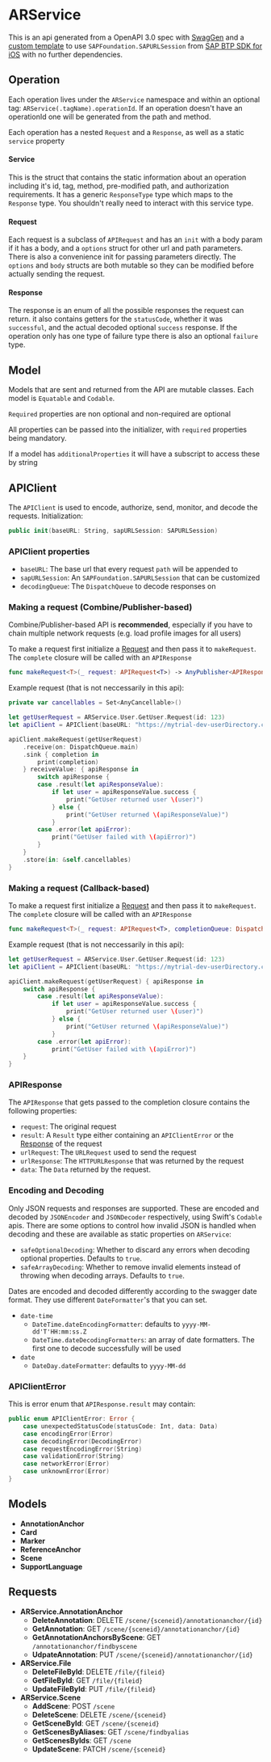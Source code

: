 # ARService

This is an api generated from a OpenAPI 3.0 spec with [SwagGen](https://github.com/yonaskolb/SwagGen) and a [custom template](https://github.com/MarcoEidinger/SwagGen/tree/sap/Swift-SAPURLSession) to use `SAPFoundation.SAPURLSession` from [SAP BTP SDK for iOS](https://developers.sap.com/topics/sap-btp-sdk-for-ios.html) with no further dependencies.

## Operation

Each operation lives under the `ARService` namespace and within an optional tag: `ARService(.tagName).operationId`. If an operation doesn't have an operationId one will be generated from the path and method.

Each operation has a nested `Request` and a `Response`, as well as a static `service` property

#### Service

This is the struct that contains the static information about an operation including it's id, tag, method, pre-modified path, and authorization requirements. It has a generic `ResponseType` type which maps to the `Response` type.
You shouldn't really need to interact with this service type.

#### Request

Each request is a subclass of `APIRequest` and has an `init` with a body param if it has a body, and a `options` struct for other url and path parameters. There is also a convenience init for passing parameters directly.
The `options` and `body` structs are both mutable so they can be modified before actually sending the request.

#### Response

The response is an enum of all the possible responses the request can return. it also contains getters for the `statusCode`, whether it was `successful`, and the actual decoded optional `success` response. If the operation only has one type of failure type there is also an optional `failure` type.

## Model
Models that are sent and returned from the API are mutable classes. Each model is `Equatable` and `Codable`.

`Required` properties are non optional and non-required are optional

All properties can be passed into the initializer, with `required` properties being mandatory.

If a model has `additionalProperties` it will have a subscript to access these by string

## APIClient
The `APIClient` is used to encode, authorize, send, monitor, and decode the requests. Initialization:

```swift
public init(baseURL: String, sapURLSession: SAPURLSession)
```

### APIClient properties

- `baseURL`: The base url that every request `path` will be appended to
- `sapURLSession`: An `SAPFoundation.SAPURLSession` that can be customized
- `decodingQueue`: The `DispatchQueue` to decode responses on

### Making a request (Combine/Publisher-based)

Combine/Publisher-based API is **recommended**, especially if you have to chain multiple network requests (e.g. load profile images for all users)

To make a request first initialize a [Request](#request) and then pass it to `makeRequest`. The `complete` closure will be called with an `APIResponse`

```swift
func makeRequest<T>(_ request: APIRequest<T>) -> AnyPublisher<APIResponse<T>, Never>
```

Example request (that is not neccessarily in this api):

```swift
private var cancellables = Set<AnyCancellable>()

let getUserRequest = ARService.User.GetUser.Request(id: 123)
let apiClient = APIClient(baseURL: "https://mytrial-dev-userDirectory.cfapps.eu10.hana.ondemand.com/serviceDestination", sapURLSession: OnboardingSessionManager.shared.onboardingSession!.sapURLSession) // note that OnboardingSessionManager belongs to SAPFioriFlows framework from the SAP BTP SDK for iOS

apiClient.makeRequest(getUserRequest)
	.receive(on: DispatchQueue.main)
    .sink { completion in
        print(completion)
    } receiveValue: { apiResponse in
    	switch apiResponse {
        case .result(let apiResponseValue):
        	if let user = apiResponseValue.success {
        		print("GetUser returned user \(user)")
        	} else {
        		print("GetUser returned \(apiResponseValue)")
        	}
        case .error(let apiError):
        	print("GetUser failed with \(apiError)")
    	}
    }
    .store(in: &self.cancellables)
}
```

### Making a request (Callback-based)

To make a request first initialize a [Request](#request) and then pass it to `makeRequest`. The `complete` closure will be called with an `APIResponse`

```swift
func makeRequest<T>(_ request: APIRequest<T>, completionQueue: DispatchQueue = DispatchQueue.main, complete: @escaping (APIResponse<T>) -> Void) -> SAPURLSessionTask?
```

Example request (that is not neccessarily in this api):

```swift
let getUserRequest = ARService.User.GetUser.Request(id: 123)
let apiClient = APIClient(baseURL: "https://mytrial-dev-userDirectory.cfapps.eu10.hana.ondemand.com/serviceDestination", sapURLSession: OnboardingSessionManager.shared.onboardingSession!.sapURLSession) // note that OnboardingSessionManager belongs to SAPFioriFlows framework from the SAP BTP SDK for iOS

apiClient.makeRequest(getUserRequest) { apiResponse in
    switch apiResponse {
        case .result(let apiResponseValue):
        	if let user = apiResponseValue.success {
        		print("GetUser returned user \(user)")
        	} else {
        		print("GetUser returned \(apiResponseValue)")
        	}
        case .error(let apiError):
        	print("GetUser failed with \(apiError)")
    }
}
```

### APIResponse
The `APIResponse` that gets passed to the completion closure contains the following properties:

- `request`: The original request
- `result`: A `Result` type either containing an `APIClientError` or the [Response](#response) of the request
- `urlRequest`: The `URLRequest` used to send the request
- `urlResponse`: The `HTTPURLResponse` that was returned by the request
- `data`: The `Data` returned by the request.

### Encoding and Decoding
Only JSON requests and responses are supported. These are encoded and decoded by `JSONEncoder` and `JSONDecoder` respectively, using Swift's `Codable` apis.
There are some options to control how invalid JSON is handled when decoding and these are available as static properties on `ARService`:

- `safeOptionalDecoding`: Whether to discard any errors when decoding optional properties. Defaults to `true`.
- `safeArrayDecoding`: Whether to remove invalid elements instead of throwing when decoding arrays. Defaults to `true`.

Dates are encoded and decoded differently according to the swagger date format. They use different `DateFormatter`'s that you can set.
- `date-time`
    - `DateTime.dateEncodingFormatter`: defaults to `yyyy-MM-dd'T'HH:mm:ss.Z`
    - `DateTime.dateDecodingFormatters`: an array of date formatters. The first one to decode successfully will be used
- `date`
    - `DateDay.dateFormatter`: defaults to `yyyy-MM-dd`

### APIClientError
This is error enum that `APIResponse.result` may contain:

```swift
public enum APIClientError: Error {
    case unexpectedStatusCode(statusCode: Int, data: Data)
	case encodingError(Error)
    case decodingError(DecodingError)
    case requestEncodingError(String)
    case validationError(String)
    case networkError(Error)
    case unknownError(Error)
}
```

## Models

- **AnnotationAnchor**
- **Card**
- **Marker**
- **ReferenceAnchor**
- **Scene**
- **SupportLanguage**

## Requests

- **ARService.AnnotationAnchor**
	- **DeleteAnnotation**: DELETE `/scene/{sceneid}/annotationanchor/{id}`
	- **GetAnnotation**: GET `/scene/{sceneid}/annotationanchor/{id}`
	- **GetAnnotationAnchorsByScene**: GET `/annotationanchor/findbyscene`
	- **UdpateAnnotation**: PUT `/scene/{sceneid}/annotationanchor/{id}`
- **ARService.File**
	- **DeleteFileById**: DELETE `/file/{fileid}`
	- **GetFileById**: GET `/file/{fileid}`
	- **UpdateFileById**: PUT `/file/{fileid}`
- **ARService.Scene**
	- **AddScene**: POST `/scene`
	- **DeleteScene**: DELETE `/scene/{sceneid}`
	- **GetSceneById**: GET `/scene/{sceneid}`
	- **GetScenesByAliases**: GET `/scene/findbyalias`
	- **GetScenesByIds**: GET `/scene`
	- **UpdateScene**: PATCH `/scene/{sceneid}`

